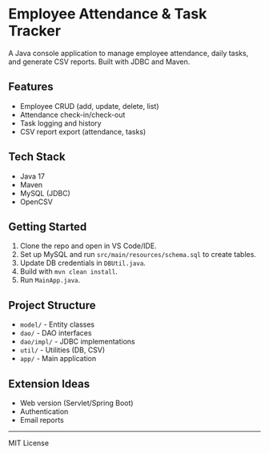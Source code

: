 # Employee Attendance & Task Tracker

A Java console application to manage employee attendance, daily tasks, and generate CSV reports. Built with JDBC and Maven.

## Features
- Employee CRUD (add, update, delete, list)
- Attendance check-in/check-out
- Task logging and history
- CSV report export (attendance, tasks)

## Tech Stack
- Java 17
- Maven
- MySQL (JDBC)
- OpenCSV

## Getting Started
1. Clone the repo and open in VS Code/IDE.
2. Set up MySQL and run `src/main/resources/schema.sql` to create tables.
3. Update DB credentials in `DBUtil.java`.
4. Build with `mvn clean install`.
5. Run `MainApp.java`.

## Project Structure
- `model/` - Entity classes
- `dao/` - DAO interfaces
- `dao/impl/` - JDBC implementations
- `util/` - Utilities (DB, CSV)
- `app/` - Main application

## Extension Ideas
- Web version (Servlet/Spring Boot)
- Authentication
- Email reports

---
MIT License

